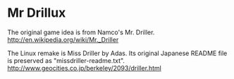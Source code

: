 Mr Drillux
==========

The original game idea is from Namco's Mr. Driller.
  http://en.wikipedia.org/wiki/Mr._Driller

The Linux remake is Miss Driller by Adas.
Its original Japanese README file is preserved as "missdriller-readme.txt".
  http://www.geocities.co.jp/berkeley/2093/driller.html
